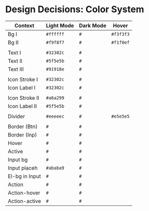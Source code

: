 # Design Decisions: Color System

| Context        | Light Mode | Dark Mode | Hover     |
| -------------- | ---------- | --------- | --------- |
| Bg I           | `#ffffff`  | `#`       | `#f3f3f3` |
| Bg II          | `#f9f8f7`  | `#`       | `#f1f0ef` |
|                |            |           |
| Text I         | `#32302c`  | `#`       |
| Text II        | `#5f5e5b`  | `#`       |
| Text III       | `#91918e`  | `#`       |
|                |            |           |
| Icon Stroke I  | `#32302c`  | `#`       |
| Icon Label I   | `#32302c`  | `#`       |
|                |            |           |
| Icon Stroke II | `#a6a299`  | `#`       |
| Icon Label II  | `#5f5e5b`  | `#`       |
|                |            |           |
| Divider        | `#eeeeec`  | `#`       | `#e5e5e5` |
|                |            |           |
| Border (Btn)   | `#`        | `#`       |
| Border (Inp)   | `#`        | `#`       |
| Hover          | `#`        | `#`       |
| Active         | `#`        | `#`       |
| Input bg       | `#`        | `#`       |
| Input placeh   | `#ababa9`  | `#`       |
| El-bg in Input | `#`        | `#`       |
| Action         | `#`        | `#`       |
| Action-hover   | `#`        | `#`       |
| Action-active  | `#`        | `#`       |
